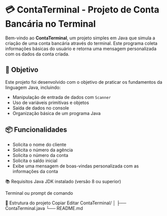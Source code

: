 # 💳 ContaTerminal - Projeto de Conta Bancária no Terminal

Bem-vindo ao **ContaTerminal**, um projeto simples em Java que simula a criação de uma conta bancária através do terminal. Este programa coleta informações básicas do usuário e retorna uma mensagem personalizada com os dados da conta criada.

## 🧩 Objetivo

Este projeto foi desenvolvido com o objetivo de praticar os fundamentos da linguagem Java, incluindo:

- Manipulação de entrada de dados com `Scanner`
- Uso de variáveis primitivas e objetos
- Saída de dados no console
- Organização básica de um programa Java

## 📦 Funcionalidades

- Solicita o nome do cliente
- Solicita o número da agência
- Solicita o número da conta
- Solicita o saldo inicial
- Exibe uma mensagem de boas-vindas personalizada com as informações da conta

📚 Requisitos
Java JDK instalado (versão 8 ou superior)

Terminal ou prompt de comando

📁 Estrutura do projeto
Copiar
Editar
ContaTerminal/
│
├── ContaTerminal.java
└── README.md
